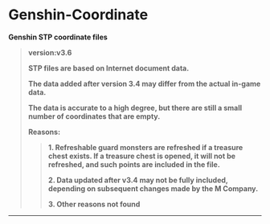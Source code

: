 # Genshin-Coordinate
**Genshin STP coordinate files**
> **version:v3.6**
> 
> **STP files are based on Internet document data.**
>
> **The data added after version 3.4 may differ from the actual in-game data.**
>
> **The data is accurate to a high degree, but there are still a small number of coordinates that are empty.**
> 
>**Reasons:**
>>**1. Refreshable guard monsters are refreshed if a treasure chest exists. If a treasure chest is opened, it will not be refreshed, and such points are included in the file.**
>>
>>**2. Data updated after v3.4 may not be fully included, depending on subsequent changes made by the M Company.**
>>
>>**3. Other reasons not found**

----------
